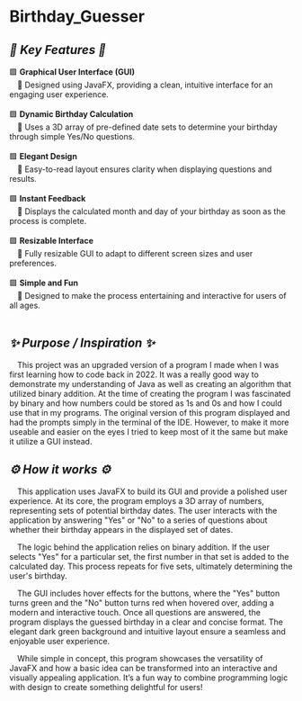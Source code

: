 # Birthday_Guesser
<h2><em>💎 Key Features 💎</em></h2> <div> 🟩 <strong>Graphical User Interface (GUI)</strong><br> &emsp;🔸 Designed using JavaFX, providing a clean, intuitive interface for an engaging user experience.<br><br> </div> <div> 🟩 <strong>Dynamic Birthday Calculation</strong><br> &emsp;🔸 Uses a 3D array of pre-defined date sets to determine your birthday through simple Yes/No questions.<br><br> </div> <div> </div> <div> 🟩 <strong>Elegant Design</strong><br> &emsp;🔸 Easy-to-read layout ensures clarity when displaying questions and results.<br><br> </div> <div> 🟩 <strong>Instant Feedback</strong><br> &emsp;🔸 Displays the calculated month and day of your birthday as soon as the process is complete.<br><br> </div> <div> 🟩 <strong>Resizable Interface</strong><br> &emsp;🔸 Fully resizable GUI to adapt to different screen sizes and user preferences.<br><br> </div> <div> 🟩 <strong>Simple and Fun</strong><br> &emsp;🔸 Designed to make the process entertaining and interactive for users of all ages.<br><br> </div> <h2><em>✨ Purpose / Inspiration ✨</em></h2> &emsp;This project was an upgraded version of a program I made when I was first learning how to code back in 2022. It was a really good way to demonstrate my understanding of Java as well as creating an algorithm that utilized binary addition. At the time of creating the program I was fascinated by binary and how numbers could be stored as 1s and 0s and how I could use that in my programs. The original version of this program displayed and had the prompts simply in the terminal of the IDE. However, to make it more useable and easier on the eyes I tried to keep most of it the same but make it utilize a GUI instead.

<h2><em>⚙️ How it works ⚙️</em></h2>
 This application uses JavaFX to build its GUI and provide a polished user experience. At its core, the program employs a 3D array of numbers, representing sets of potential birthday dates. The user interacts with the application by answering "Yes" or "No" to a series of questions about whether their birthday appears in the displayed set of dates.

 The logic behind the application relies on binary addition. If the user selects "Yes" for a particular set, the first number in that set is added to the calculated day. This process repeats for five sets, ultimately determining the user's birthday.

 The GUI includes hover effects for the buttons, where the "Yes" button turns green and the "No" button turns red when hovered over, adding a modern and interactive touch. Once all questions are answered, the program displays the guessed birthday in a clear and concise format. The elegant dark green background and intuitive layout ensure a seamless and enjoyable user experience.

 While simple in concept, this program showcases the versatility of JavaFX and how a basic idea can be transformed into an interactive and visually appealing application. It’s a fun way to combine programming logic with design to create something delightful for users!
